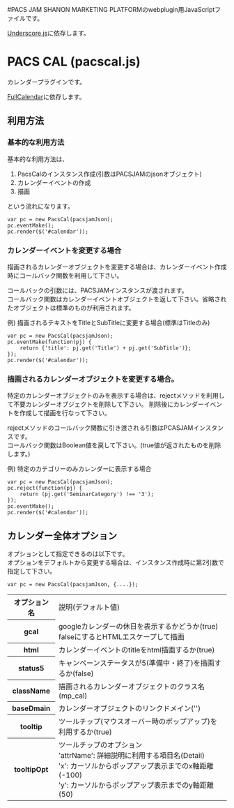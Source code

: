 #PACS JAM
SHANON MARKETING PLATFORMのwebplugin用JavaScriptファイルです。

[Underscore.js](http://underscorejs.org/)に依存します。

# PACS CAL (pacscal.js)
カレンダープラグインです。

[FullCalendar](http://arshaw.com/fullcalendar/)に依存します。

## 利用方法
### 基本的な利用方法
基本的な利用方法は、

1. PacsCalのインスタンス作成(引数はPACSJAMのjsonオブジェクト)
2. カレンダーイベントの作成
3. 描画

という流れになります。

    var pc = new PacsCal(pacsjamJson);
    pc.eventMake();
    pc.render($('#calendar'));

### カレンダーイベントを変更する場合
描画されるカレンダーオブジェクトを変更する場合は、カレンダーイベント作成時にコールバック関数を利用して下さい。  

コールバックの引数には、PACSJAMインスタンスが渡されます。  
コールバック関数はカレンダーイベントオブジェクトを返して下さい。省略されたオブジェクトは標準のものが利用されます。

例) 描画されるテキストをTitleとSubTitleに変更する場合(標準はTitleのみ)

    var pc = new PacsCal(pacsjamJson);
    pc.eventMake(function(pj) {
        return {'title': pj.get('Title') + pj.get('SubTitle')};
    });
    pc.render($('#calendar'));

### 描画されるカレンダーオブジェクトを変更する場合。
特定のカレンダーオブジェクトのみを表示する場合は、rejectメソッドを利用して不要カレンダーオブジェクトを削除して下さい。
削除後にカレンダーイベントを作成して描画を行なって下さい。

rejectメソッドのコールバック関数に引き渡される引数はPCASJAMインスタンスです。  
コールバック関数はBoolean値を戻して下さい。(true値が返されたものを削除します。)

例) 特定のカテゴリーのみカレンダーに表示する場合

    var pc = new PacsCal(pacsjamJson);
    pc.reject(function(pj) {
        return (pj.get('SeminarCategory') !== '3');
    });
    pc.eventMake();
    pc.render($('#calendar'));


## カレンダー全体オプション
オプションとして指定できるのは以下です。  
オプションをデフォルトから変更する場合は、インスタンス作成時に第2引数で指定して下さい。

    var pc = new PacsCal(pacsjamJson, {....});

<table>
    <tr>
        <th>オプション名</th>
        <td>説明(デフォルト値)</td>
    </tr>
    <tr>
        <th>gcal</th>
        <td>googleカレンダーの休日を表示するかどうか(true)<br />falseにするとHTMLエスケープして描画</td>
    </tr>
    <tr>
        <th>html</th>
        <td>カレンダーイベントのtitleをhtml描画するか(true)</td>
    </tr>
    <tr>
        <th>status5</th>
        <td>キャンペーンステータスが5(準備中・終了)を描画するか(false)</td>
    </tr>
    <tr>
        <th>className</th>
        <td>描画されるカレンダーオブジェクトのクラス名(mp_cal)</td>
    </tr>
    <tr>
        <th>baseDmain</th>
        <td>カレンダーオブジェクトのリンクドメイン('')</td>
    </tr>
    <tr>
        <th>tooltip</th>
        <td>ツールチップ(マウスオーバー時のポップアップ)を利用するか(true)</td>
    </tr>
    <tr>
        <th>tooltipOpt</th>
        <td>ツールチップのオプション<br />
        'attrName': 詳細説明に利用する項目名(Detail)<br />
        'x': カーソルからポップアップ表示までのx軸距離(-100)<br />
        'y': カーソルからポップアップ表示までのy軸距離(50)
        </td>
    </tr>
</table>
